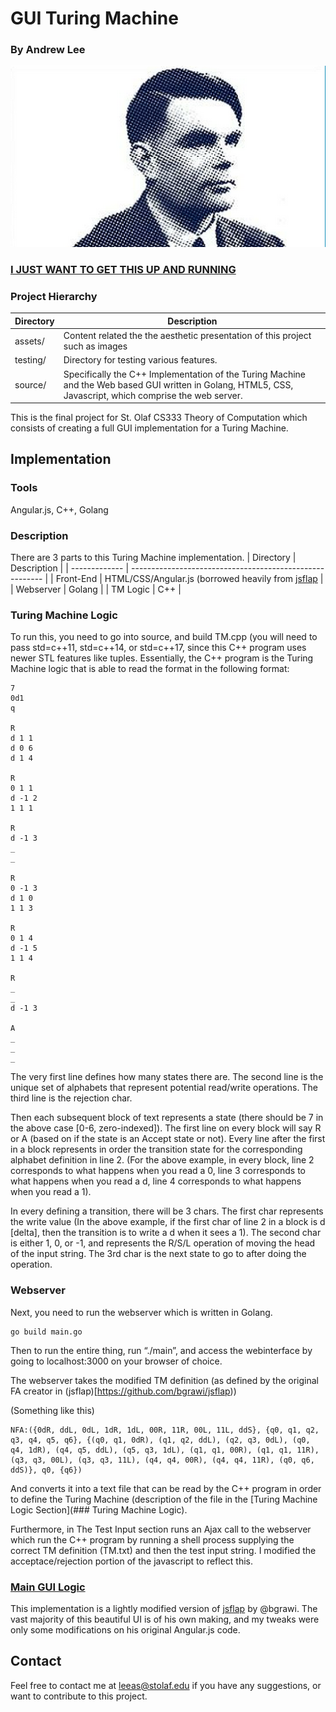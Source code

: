 # GUI Turing Machine

### By Andrew Lee

![](assets/cover.png)



### [I JUST WANT TO GET THIS UP AND RUNNING](Quickstart.md)


### Project Hierarchy

| 	Directory   | Description 	                                                               				|
| ------------- | ----------------------------------------------------------------------------------------- |
| assets/  | Content related the the aesthetic presentation of this project such as images  |
| testing/  | Directory for testing various features.  |
| source/  | Specifically the C++ Implementation of the Turing Machine and the Web based GUI written in Golang, HTML5, CSS, Javascript, which comprise the web server. |


This is the final project for St. Olaf CS333 Theory of Computation which consists of creating a full GUI implementation for a Turing Machine.

## Implementation

### Tools
Angular.js, C++, Golang

### Description
There are 3 parts to this Turing Machine implementation.
| 	Directory   | Description 	                                           |
| ------------- | -------------------------------------------------------- |
| Front-End  | HTML/CSS/Angular.js (borrowed heavily from [jsflap](https://github.com/bgrawi/jsflap) |
| Webserver | Golang |
| TM Logic | C++ |

### Turing Machine Logic
To run this, you need to go into source, and build TM.cpp (you will need to pass std=c++11, std=c++14, or std=c++17, since this C++ program uses newer STL features like tuples. Essentially, the C++ program is the Turing Machine logic that is able to read the format in the following format:

```
7
0d1
q

R
d 1 1
d 0 6
d 1 4

R
0 1 1
d -1 2
1 1 1

R
d -1 3
_
_

R
0 -1 3
d 1 0
1 1 3

R
0 1 4
d -1 5
1 1 4

R
_
_
d -1 3

A
_
_
_
```

The very first line defines how many states there are. The second line is the unique set of alphabets that represent potential read/write operations. The third line is the rejection char.

Then each subsequent block of text represents a state (there should be 7 in the above case [0-6, zero-indexed]). The first line on every block will say R or A (based on if the state is an Accept state or not). Every line after the first in a block represents in order the transition state for the corresponding alphabet definition in line 2. (For the above example, in every block, line 2 corresponds to what happens when you read a 0, line 3 corresponds to what happens when you read a d, line 4 corresponds to what happens when you read a 1). 

In every defining a transition, there will be 3 chars. The first char represents the write value (In the above example, if the first char of line 2 in a block is d [delta], then the transition is to write a d when it sees a 1). The second char is either 1, 0, or -1, and represents the R/S/L operation of moving the head of the input string. The 3rd char is the next state to go to after doing the operation.

### Webserver
Next, you need to run the webserver which is written in Golang. 

```
go build main.go
```

Then to run the entire thing, run “./main”, and access the webinterface by going to localhost:3000 on your browser of choice.

The webserver takes the modified TM definition (as defined by the original FA creator in (jsflap)[https://github.com/bgrawi/jsflap))

(Something like this)

```
NFA:({0dR, ddL, 0dL, 1dR, 1dL, 00R, 11R, 00L, 11L, ddS}, {q0, q1, q2, q3, q4, q5, q6}, {(q0, q1, 0dR), (q1, q2, ddL), (q2, q3, 0dL), (q0, q4, 1dR), (q4, q5, ddL), (q5, q3, 1dL), (q1, q1, 00R), (q1, q1, 11R), (q3, q3, 00L), (q3, q3, 11L), (q4, q4, 00R), (q4, q4, 11R), (q0, q6, ddS)}, q0, {q6})
```

And converts it into a text file that can be read by the C++ program in order to define the Turing Machine (description of the file in the [Turing Machine Logic Section](### Turing Machine Logic).

Furthermore, in The Test Input section runs an Ajax call to the webserver which run the C++ program by running a shell process supplying the correct TM definition (TM.txt) and then the test input string. I modified the acceptace/rejection portion of the javascript to reflect this.

### [Main GUI Logic](source/public/)
This implementation is a lightly modified version of [jsflap](https://github.com/bgrawi/jsflap) by @bgrawi. The vast majority of this beautiful UI is of his own making, and my tweaks were only some modifications on his original Angular.js code.

## Contact
Feel free to contact me at [leeas@stolaf.edu](mailto:leeas@stolaf.edu) if you have any suggestions, or want to contribute to this project.
